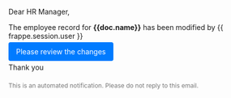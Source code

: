 <p>Dear HR Manager,</p>
<p>The employee record for <strong>{{doc.name}}</strong> has been modified by {{ frappe.session.user }}</p>
<p>
  <a href="{{ frappe.utils.get_url_to_form('Employee', doc.name) }}" style="background: #007bff; color: #fff; padding: 10px 15px; text-decoration: none; border-radius: 4px;">Please review the changes</a>
</p>
<p>Thank you</p>


<style>
  .footer { color: #777; font-size: 12px; margin-top: 20px; }
</style>

<p class="footer">
  This is an automated notification. Please do not reply to this email.
</p>